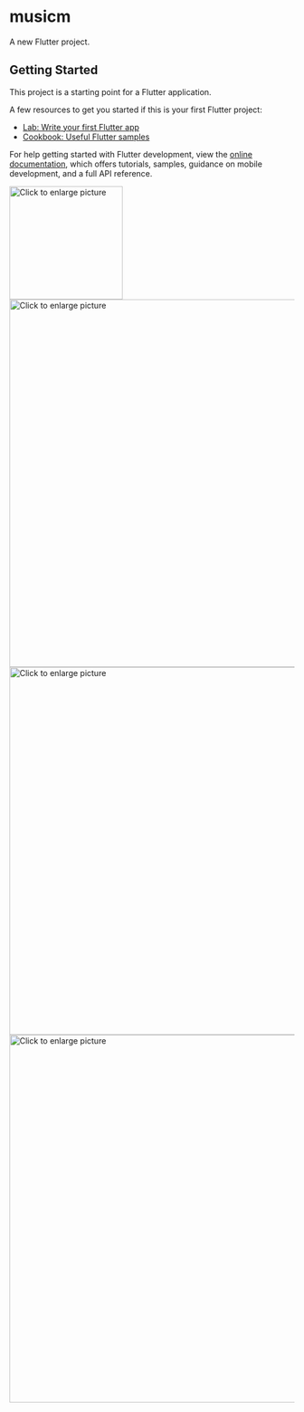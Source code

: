 # musicm

A new Flutter project.

## Getting Started

This project is a starting point for a Flutter application.

A few resources to get you started if this is your first Flutter project:

- [Lab: Write your first Flutter app](https://docs.flutter.dev/get-started/codelab)
- [Cookbook: Useful Flutter samples](https://docs.flutter.dev/cookbook)

For help getting started with Flutter development, view the
[online documentation](https://docs.flutter.dev/), which offers tutorials,
samples, guidance on mobile development, and a full API reference.



<a href="https://drive.google.com/uc?export=view&id=1JYVdqjyDmDRwpx-x8Lw5D3BrAf4_J2NN"><img src="https://drive.google.com/uc?export=view&id=1JYVdqjyDmDRwpx-x8Lw5D3BrAf4_J2NN" style="width: 200px; max-width: 100%; height:200px;" title="Click to enlarge picture" />
<a href="https://drive.google.com/uc?export=view&id=1JWz-DuYD2VpWOyVVW9huN_6ql4WsV4Nd"><img src="https://drive.google.com/uc?export=view&id=1JWz-DuYD2VpWOyVVW9huN_6ql4WsV4Nd" style="width: 650px; max-width: 100%; height: auto" title="Click to enlarge picture" />
<a href="https://drive.google.com/uc?export=view&id=1JN9OyUaoywwUAH5ah2a-AcoI_7kw8Mlb"><img src="https://drive.google.com/uc?export=view&id=1JN9OyUaoywwUAH5ah2a-AcoI_7kw8Mlb" style="width: 650px; max-width: 100%; height: auto" title="Click to enlarge picture" />
<a href="https://drive.google.com/uc?export=view&id=1JKv8HJwrG3rbQ_JvmldhWYLUta7gJX0a"><img src="https://drive.google.com/uc?export=view&id=1JKv8HJwrG3rbQ_JvmldhWYLUta7gJX0a" style="width: 650px; max-width: 100%; height: auto" title="Click to enlarge picture" />
